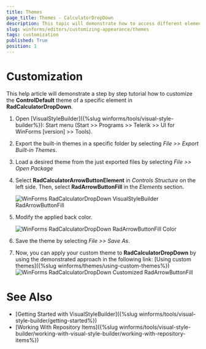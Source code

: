 ```yaml
---
title: Themes
page_title: Themes - CalculatorDropDown
description: This topic will demonstrate how to access different element in the control in order to change their appearance.
slug: winforms/editors/customizing-appearance/themes
tags: customization
published: True
position: 1
---
```


# Customization

This help article will demonstrate a step by step tutorial how to customize the __ControlDefault__ theme of a specific element in __RadCalculatorDropDown__.
      
1. Open [VisualStyleBuilder]({%slug winforms/tools/visual-style-builder%}): Start menu (Start >> Programs >> Telerik >> UI for WinForms [version] >> Tools).

1. Export the built-in themes in a specific folder by selecting *File >> Export Built-in Themes*.

1. Load a desired theme from the just exported files by selecting *File >> Open Package*

1. Select __RadCalculatorArrowButtonElement__ in *Controls Structure* on the left side. Then, select __RadArrowButtonFill__ in the *Elements* section.

	![WinForms RadCalculatorDropDown VisualStyleBuilder RadArrowButtonFill](images/editors-calculatordropdown-themes001.png)

1. Modify the applied back color. 

	![WinForms RadCalculatorDropDown RadArrowButtonFill Color](images/editors-calculatordropdown-themes002.png)

1. Save the theme by selecting *File >> Save As*.

1. Now, you can apply your custom theme to __RadCalculatorDropDown__ by using the demonstrated approach in the following link: [Using custom themes]({%slug winforms/themes/using-custom-themes%})<br>
	![WinForms RadCalculatorDropDown Customized RadArrowButtonFill](images/editors-calculatordropdown-themes003.png)

# See Also 

* [Getting Started with VisualStyleBuilder]({%slug winforms/tools/visual-style-builder/getting-started%})
* [Working With Repository Items]({%slug winforms/tools/visual-style-builder/working-with-visual-style-builder/working-with-repository-items%})
